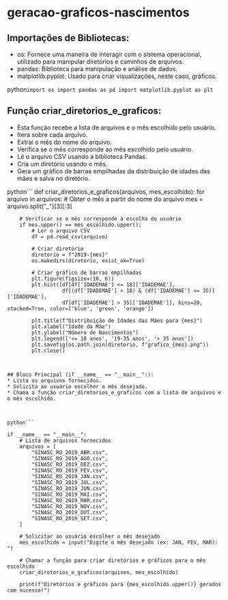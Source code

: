# geracao-graficos-nascimentos

## Importações de Bibliotecas:
* os: Fornece uma maneira de interagir com o sistema operacional, utilizado para manipular diretórios e caminhos de arquivos.
* pandas: Biblioteca para manipulação e análise de dados.
* matplotlib.pyplot: Usado para criar visualizações, neste caso, gráficos.
  
python```
import os
import pandas as pd
import matplotlib.pyplot as plt
      ```

## Função criar_diretorios_e_graficos:
* Esta função recebe a lista de arquivos e o mês escolhido pelo usuário.
* Itera sobre cada arquivo.
* Extrai o mês do nome do arquivo.
* Verifica se o mês corresponde ao mês escolhido pelo usuário.
* Lê o arquivo CSV usando a biblioteca Pandas.
* Cria um diretório usando o mês.
* Gera um gráfico de barras empilhadas da distribuição de idades das mães e salva no diretório.


python```
def criar_diretorios_e_graficos(arquivos, mes_escolhido):
    for arquivo in arquivos:
        # Obter o mês a partir do nome do arquivo
        mes = arquivo.split("_")[3][:3]

        # Verificar se o mês corresponde à escolha do usuário
        if mes.upper() == mes_escolhido.upper():
            # Ler o arquivo CSV
            df = pd.read_csv(arquivo)

            # Criar diretório
            diretorio = f"2019-{mes}"
            os.makedirs(diretorio, exist_ok=True)

            # Criar gráfico de barras empilhadas
            plt.figure(figsize=(10, 6))
            plt.hist([df[df['IDADEMAE'] <= 18]['IDADEMAE'], 
                      df[(df['IDADEMAE'] > 18) & (df['IDADEMAE'] <= 35)]['IDADEMAE'],
                      df[df['IDADEMAE'] > 35]['IDADEMAE']], bins=20, stacked=True, color=['blue', 'green', 'orange'])
            
            plt.title(f"Distribuição de Idades das Mães para {mes}")
            plt.xlabel("Idade da Mãe")
            plt.ylabel("Número de Nascimentos")
            plt.legend(['<= 18 anos', '19-35 anos', '> 35 anos'])
            plt.savefig(os.path.join(diretorio, f"grafico_{mes}.png"))
            plt.close()
```


## Bloco Principal (if __name__ == "__main__":):
* Lista os arquivos fornecidos.
* Solicita ao usuário escolher o mês desejado.
* Chama a função criar_diretorios_e_graficos com a lista de arquivos e o mês escolhido.



python```

if __name__ == "__main__":
    # Lista de arquivos fornecidos
    arquivos = [
        "SINASC_RO_2019_ABR.csv",
        "SINASC_RO_2019_AGO.csv",
        "SINASC_RO_2019_DEZ.csv",
        "SINASC_RO_2019_FEV.csv",
        "SINASC_RO_2019_JAN.csv",
        "SINASC_RO_2019_JUL.csv",
        "SINASC_RO_2019_JUN.csv",
        "SINASC_RO_2019_MAI.csv",
        "SINASC_RO_2019_MAR.csv",
        "SINASC_RO_2019_NOV.csv",
        "SINASC_RO_2019_OUT.csv",
        "SINASC_RO_2019_SET.csv",
    ]

    # Solicitar ao usuário escolher o mês desejado
    mes_escolhido = input("Digite o mês desejado (ex: JAN, FEV, MAR): ")

    # Chamar a função para criar diretórios e gráficos para o mês escolhido
    criar_diretorios_e_graficos(arquivos, mes_escolhido)

    print(f"Diretórios e gráficos para {mes_escolhido.upper()} gerados com sucesso!")
```

  
  

